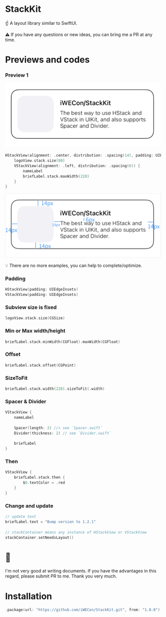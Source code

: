 # StackKit

☝️ A layout library similar to SwiftUI.

⚠️ If you have any questions or new ideas, you can bring me a PR at any time.


# Previews and codes


### Preview 1
![Demo](Demo/preview1.png)

```swift
HStackView(alignment: .center, distribution: .spacing(14), padding: UIEdgeInsets(top: 14, left: 14, bottom: 14, right: 14)) {
    logoView.stack.size(80)
    VStackView(alignment: .left, distribution: .spacing(6)) {
        nameLabel
        briefLabel.stack.maxWidth(220)
    }
}
```
![Demo](Demo/preview2.png)


💡 There are no more examples, you can help to complete/optimize.


### Padding

```swift
HStackView(padding: UIEdgeInsets)
VStackView(padding: UIEdgeInsets)
```

### Subview size is fixed

```swift
logoView.stack.size(CGSize)
```

### Min or Max width/height

```swift
briefLabel.stack.minWidth(CGFloat).maxWidth(CGFloat)
```

### Offset

```swift
briefLabel.stack.offset(CGPoint)
```

### SizeToFit

```swift
briefLabel.stack.width(220).sizeToFit(.width)
```

### Spacer & Divider

```swift
VStackView {
    nameLabel
    
    Spacer(length: 2) //< see `Spacer.swift`
    Divider(thickness: 2) // see `Divider.swift`
    
    briefLabel
}
```

### Then

```swift
VStackView {
    briefLabel.stack.then {
        $0.textColor = .red
    }
}
```


### Change and update

```swift
// update text
briefLabel.text = "Bump version to 1.2.1"

// stackContainer means any instance of HStackView or VStackView
stackContainer.setNeedsLayout() 
```

# 🤔 

I'm not very good at writing documents. If you have the advantages in this regard, please submit PR to me. Thank you very much.


# Installation

```swift
.package(url: "https://github.com/iWECon/StackKit.git", from: "1.0.0")
```
